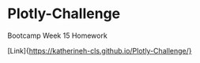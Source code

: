 # Plotly-Challenge
Bootcamp Week 15 Homework

[Link]{https://katherineh-cls.github.io/Plotly-Challenge/}
